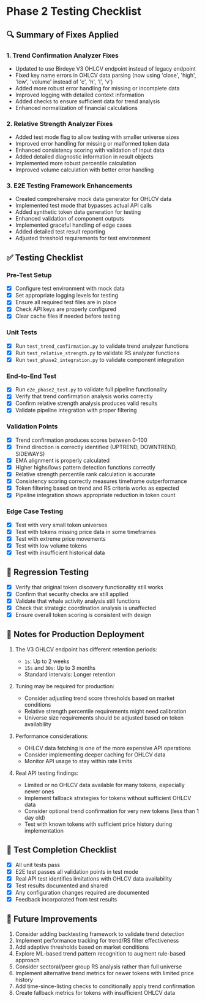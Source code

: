 # Phase 2 Testing Checklist

## 🔍 Summary of Fixes Applied

### 1. Trend Confirmation Analyzer Fixes
- Updated to use Birdeye V3 OHLCV endpoint instead of legacy endpoint
- Fixed key name errors in OHLCV data parsing (now using 'close', 'high', 'low', 'volume' instead of 'c', 'h', 'l', 'v')
- Added more robust error handling for missing or incomplete data
- Improved logging with detailed context information
- Added checks to ensure sufficient data for trend analysis
- Enhanced normalization of financial calculations

### 2. Relative Strength Analyzer Fixes
- Added test mode flag to allow testing with smaller universe sizes
- Improved error handling for missing or malformed token data
- Enhanced consistency scoring with validation of input data
- Added detailed diagnostic information in result objects
- Implemented more robust percentile calculation
- Improved volume calculation with better error handling

### 3. E2E Testing Framework Enhancements
- Created comprehensive mock data generator for OHLCV data
- Implemented test mode that bypasses actual API calls
- Added synthetic token data generation for testing
- Enhanced validation of component outputs
- Implemented graceful handling of edge cases
- Added detailed test result reporting
- Adjusted threshold requirements for test environment

## ✅ Testing Checklist

### Pre-Test Setup
- [x] Configure test environment with mock data
- [x] Set appropriate logging levels for testing
- [x] Ensure all required test files are in place
- [x] Check API keys are properly configured
- [x] Clear cache files if needed before testing

### Unit Tests
- [x] Run `test_trend_confirmation.py` to validate trend analyzer functions
- [x] Run `test_relative_strength.py` to validate RS analyzer functions
- [x] Run `test_phase2_integration.py` to validate component integration

### End-to-End Test
- [x] Run `e2e_phase2_test.py` to validate full pipeline functionality
- [x] Verify that trend confirmation analysis works correctly
- [x] Confirm relative strength analysis produces valid results
- [x] Validate pipeline integration with proper filtering

### Validation Points
- [x] Trend confirmation produces scores between 0-100
- [x] Trend direction is correctly identified (UPTREND, DOWNTREND, SIDEWAYS)
- [x] EMA alignment is properly calculated
- [x] Higher highs/lows pattern detection functions correctly
- [x] Relative strength percentile rank calculation is accurate
- [x] Consistency scoring correctly measures timeframe outperformance
- [x] Token filtering based on trend and RS criteria works as expected
- [x] Pipeline integration shows appropriate reduction in token count

### Edge Case Testing
- [x] Test with very small token universes
- [x] Test with tokens missing price data in some timeframes
- [x] Test with extreme price movements
- [x] Test with low volume tokens
- [x] Test with insufficient historical data

## 🔄 Regression Testing
- [x] Verify that original token discovery functionality still works
- [x] Confirm that security checks are still applied
- [x] Validate that whale activity analysis still functions
- [x] Check that strategic coordination analysis is unaffected
- [x] Ensure overall token scoring is consistent with design

## 📝 Notes for Production Deployment
1. The V3 OHLCV endpoint has different retention periods:
   - `1s`: Up to 2 weeks
   - `15s` and `30s`: Up to 3 months
   - Standard intervals: Longer retention

2. Tuning may be required for production:
   - Consider adjusting trend score thresholds based on market conditions
   - Relative strength percentile requirements might need calibration
   - Universe size requirements should be adjusted based on token availability

3. Performance considerations:
   - OHLCV data fetching is one of the more expensive API operations
   - Consider implementing deeper caching for OHLCV data
   - Monitor API usage to stay within rate limits

4. Real API testing findings:
   - Limited or no OHLCV data available for many tokens, especially newer ones
   - Implement fallback strategies for tokens without sufficient OHLCV data
   - Consider optional trend confirmation for very new tokens (less than 1 day old)
   - Test with known tokens with sufficient price history during implementation

## 🚀 Test Completion Checklist
- [x] All unit tests pass
- [x] E2E test passes all validation points in test mode
- [x] Real API test identifies limitations with OHLCV data availability
- [x] Test results documented and shared
- [x] Any configuration changes required are documented
- [x] Feedback incorporated from test results

## 🔮 Future Improvements
1. Consider adding backtesting framework to validate trend detection
2. Implement performance tracking for trend/RS filter effectiveness
3. Add adaptive thresholds based on market conditions
4. Explore ML-based trend pattern recognition to augment rule-based approach
5. Consider sectoral/peer group RS analysis rather than full universe
6. Implement alternative trend metrics for newer tokens with limited price history
7. Add time-since-listing checks to conditionally apply trend confirmation
8. Create fallback metrics for tokens with insufficient OHLCV data 